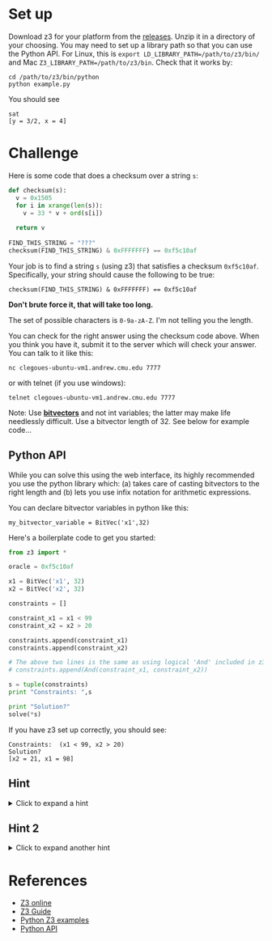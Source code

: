 # Set up

Download z3 for your platform from the [releases](https://github.com/Z3Prover/z3/releases). Unzip it in a directory of your choosing. You may need 
to set up a library path so that you can use the Python API. For Linux, this is `export LD_LIBRARY_PATH=/path/to/z3/bin/` and Mac `Z3_LIBRARY_PATH=/path/to/z3/bin`. Check that it works by:

```
cd /path/to/z3/bin/python
python example.py
```

You should see 

```
sat
[y = 3/2, x = 4]
```

# Challenge

Here is some code that does a checksum over a string `s`:

```python
def checksum(s):                                                                    
  v = 0x1505                                                                        
  for i in xrange(len(s)):                                                          
    v = 33 * v + ord(s[i])                                                          
                                                                                    
  return v
  
FIND_THIS_STRING = "???"
checksum(FIND_THIS_STRING) & 0xFFFFFFF) == 0xf5c10af
```

Your job is to find a string `s` (using z3) that satisfies a checksum `0xf5c10af`. Specifically, your string should cause the following to be true:

`checksum(FIND_THIS_STRING) & 0xFFFFFFF) == 0xf5c10af`

**Don't brute force it, that will take too long.**

The set of possible characters is `0-9a-zA-Z`. I'm not telling you the length.

You can check for the right answer using the checksum code above. When you think you have it, submit it to the server which will check your answer.
You can talk to it like this:

```
nc clegoues-ubuntu-vm1.andrew.cmu.edu 7777
```

or with telnet (if you use windows):

```
telnet clegoues-ubuntu-vm1.andrew.cmu.edu 7777 
```

Note: Use __[bitvectors](https://rise4fun.com/z3/tutorialcontent/guide#h25)__ and not int variables; 
the latter may make life needlessly difficult. Use a bitvector length of 32. See below for example code...

## Python API

While you can solve this using the web interface, its highly recommended you use the python library which: (a) takes care of casting bitvectors to the right length and (b) lets you use
infix notation for arithmetic expressions.


You can declare bitvector variables in python like this:

```
my_bitvector_variable = BitVec('x1',32)
```

Here's a boilerplate code to get you started:

```python
from z3 import *

oracle = 0xf5c10af

x1 = BitVec('x1', 32)
x2 = BitVec('x2', 32)

constraints = []

constraint_x1 = x1 < 99
constraint_x2 = x2 > 20

constraints.append(constraint_x1)
constraints.append(constraint_x2)

# The above two lines is the same as using logical 'And' included in z3, used like this:
# constraints.append(And(constraint_x1, constraint_x2))

s = tuple(constraints)
print "Constraints: ",s

print "Solution?"
solve(*s)
```

If you have z3 set up correctly, you should see:

```
Constraints:  (x1 < 99, x2 > 20)
Solution?
[x2 = 21, x1 = 98]
```

## Hint

<details>
  <summary>Click to expand a hint</summary>
  
The idea is to build up constraints based on the checksum function. Let's pretend our string was simply "a". The checksum will calculate:
`v = 33 * 0x1505 + ord('a') = 177670 = 0x2b606`.

How about if our string was "ab"? The checksum will calculate:
`v = 33 * (33 * 0x1505 + ord('a')) + ord('b') = 0x597728`

And so on.

So `checksum` can be summarized by a bunch of constraints on some number of characters. We can express the constraints and use symbolic variables for the characters.
Here is a z3 example for the one character case, where we want to solve some character for the checksum `0x2b606`. Above, we know that "a" will work. Can z3 tell us this?

```
(declare-const x (_ BitVec 32))

(assert (= (bvadd (bvmul #x00000021 #x00001505) x) #x0002b606))

(check-sat)
(get-model)
(exit)
```

(Note that in online z3, the bitvector lengths must all be the same. One more reason to use the python API instead, which handles
this automatically for you!)

This gives the solution 

```
sat
(model 
  (define-fun x () (_ BitVec 32)
    #x00000061)
)
```

No surprise, `0x61` is the ascii character `'a'`. You can see this by printing `ord('a')` in python.

Here's a program that solves two characters for the checksum `0x597728`:

```
(declare-const x1 (_ BitVec 32))
(declare-const x2 (_ BitVec 32))

(assert (= (bvadd (bvmul #x00000021 (bvadd (bvmul #x00000021 #x00001505) x1)) x2) #x00597728))

(check-sat)
(get-model)
(exit)
```

Solution:

```
sat
(model 
  (define-fun x2 () (_ BitVec 32)
    #x00000000)
  (define-fun x1 () (_ BitVec 32)
    #xc1f07c83)
)
```

Oh! z3 gives us a strange solution. `x2` is `0x0` and `x1` is `0xc1f07c83`. While that satisfies the constraints, we can't represent `0xc1f07c83` in ascii.
Can we add more constraints to convince z3 to give us a reasonable solution?
</details>

## Hint 2

<details>
  <summary>Click to expand another hint</summary>
  
What if we tell z3 that the variables must be within ascii printable range? `z` is the value 122, or 0x7a. We can tell z3 that `x1` must be less than or equal to that:

`(assert (bvule x1 #x0000007a))`

(In python, we can simply add the constraint `constraint_x1 = x1 <= 0x7a`)

</details>



# References

- [Z3 online](https://rise4fun.com/Z3)
- [Z3 Guide](https://rise4fun.com/z3/tutorialcontent/guide#h23)
- [Python Z3 examples](http://ericpony.github.io/z3py-tutorial/guide-examples.htm)
- [Python API](http://z3prover.github.io/api/html/namespacez3py.html)

